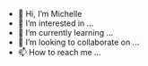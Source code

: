 - 👋 Hi, I’m Michelle
- 👀 I’m interested in ...
- 🌱 I’m currently learning ...
- 💞️ I’m looking to collaborate on ...
- 📫 How to reach me ...

<!---
SaGaMich/SaGaMich is a ✨ special ✨ repository because its `README.md` (this file) appears on your GitHub profile.
You can click the Preview link to take a look at your changes.
--->
